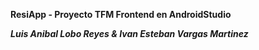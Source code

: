 **ResiApp - Proyecto TFM Frontend en AndroidStudio**

***Luis Anibal Lobo Reyes & Ivan Esteban Vargas Martinez***